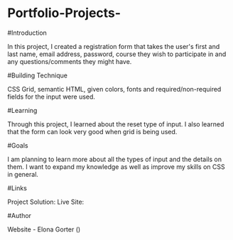 # Portfolio-Projects-

#Introduction 

In this project, I created a registration form that takes the user's first and last name, email address, password, course they wish to participate in and 
any questions/comments they might have. 

#Building Technique 

CSS Grid, semantic HTML, given colors, fonts and required/non-required fields for the input were used.

#Learning 

Through this project, I learned about the reset type of input. I also learned that the form can look very good when grid is being used. 

#Goals 

I am planning to learn more about all the types of input and the details on them. I want to expand my knowledge as well as improve my skills on CSS in 
general.

#Links 

Project Solution: 
Live Site: 

#Author 

Website - Elona Gorter ()
